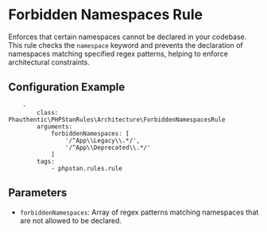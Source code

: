 # Forbidden Namespaces Rule

Enforces that certain namespaces cannot be declared in your codebase. This rule checks the `namespace` keyword and prevents the declaration of namespaces matching specified regex patterns, helping to enforce architectural constraints.

## Configuration Example

```neon
    -
        class: Phauthentic\PHPStanRules\Architecture\ForbiddenNamespacesRule
        arguments:
            forbiddenNamespaces: [
                '/^App\\Legacy\\.*/',
                '/^App\\Deprecated\\.*/'
            ]
        tags:
            - phpstan.rules.rule
```

## Parameters

- `forbiddenNamespaces`: Array of regex patterns matching namespaces that are not allowed to be declared.

